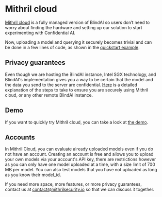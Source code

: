 # Mithril cloud

[Mithril cloud](https://cloud.mithrilsecurity.io) is a fully managed version of BlindAI so users don’t need to worry about finding the hardware and setting up our solution to start experimenting with Confidential AI.

Now, uploading a model and querying it securely becomes trivial and can be done in a few lines of code, as shown in the [quickstart example](../index.md).

## Privacy guarantees

Even though we are hosting the BlindAI instance, Intel SGX technology, and BlindAI's implementation gives you a way to be certain that the model and the data you send to the server are confidential. [Here](main-concepts/privacy.md) is a detailed explanation of the steps to take to ensure you are securely using Mithril cloud, or any other remote BlindAI instance.

## Demo

If you want to quickly try Mithril cloud, you can take a look at [the demo](https://cloud.mithrilsecurity.io/demo).

## Accounts

In Mithril Cloud, you can evaluate already uploaded models even if you do not have an account. Creating an account is free and allows you to upload your own models via your account's API key, there are restrictions however as you can only have one model uploaded at a time, with a size limit of 700 MB per model. You can also test models that you have not uploaded as long as you know their model_id.

If you need more space, more features, or more privacy guarantees, contact us at contact@mithrilsecurity.io so that we can discuss it together.
